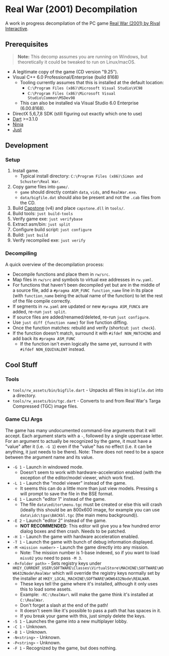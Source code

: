# Real War (2001) Decompilation
A work in progress decompilation of the PC game [Real War (2001) by Rival Interactive](https://en.wikipedia.org/wiki/Real_War_(video_game)).

## Prerequisites
> **Note:** This decomp assumes you are running on Windows, but theoretically it could be tweaked to run on Linux/macOS.

- A legitimate copy of the game (CD version "9.25").
- Visual C++ 6.0 Professional/Enterprise (build 8168)
    - Tooling currently assumes that this is installed at the default location:
        - `C:\Program Files (x86)\Microsoft Visual Studio\VC98`
        - `C:\Program Files (x86)\Microsoft Visual Studio\Common\MSDev98`
    - This can also be installed via Visual Studio 6.0 Enterprise (6.00.8168).
- DirectX 5,6,7,8 SDK (still figuring out exactly which one to use)
- [Dart](https://dart.dev/) >=3.1.0
- [Ninja](https://ninja-build.org/)
- [Just](https://just.systems/)

## Development

### Setup
1. Install game.
    - Typical install directory: `C:\Program Files (x86)\Simon and Schuster\Real War`.
2. Copy game files into `game/`.
    - `game` should directly contain `data`, `vids`, and `RealWar.exe`.
    - `data/bigfile.dat` should also be present and not the `.cab` files from the CD.
3. Build [Capstone](https://www.capstone-engine.org/) (v4) and place `capstone.dll` in `tools/`.
4. Build tools: `just build-tools`
5. Verify game exe: `just verifybase`
6. Extract asm/bin: `just split`
7. Configure build script: `just configure`
8. Build: `just build`
9. Verify recompiled exe: `just verify`

### Decompiling
A quick overview of the decompilation process:

- Decompile functions and place them in `rw/src`.
- Map files in `rw/src` and symbols to virtual exe addresses in `rw.yaml`.
- For functions that haven't been decompiled yet but are in the middle of a source file, add a `#pragma ASM_FUNC function_name` line in its place (with `function_name` being the actual name of the function) to let the rest of the file compile correctly.
- If segments in `rw.yaml` are updated or new `#pragma ASM_FUNC`s are added, re-run `just split`.
- If source files are added/renamed/deleted, re-run `just configure`.
- Use `just diff {function name}` for live function diffing.
- Once the function matches: rebuild and verify (shortcut: `just check`).
- If the function doesn't match, surround it with `#ifdef NON_MATCHING` and add back its `#pragma ASM_FUNC`
    - If the function isn't even logically the same yet, surround it with `#ifdef NON_EQUIVALENT` instead.

## Cool Stuff

### Tools
- `tools/rw_assets/bin/bigfile.dart` - Unpacks all files in `bigfile.dat` into a directory. 
- `tools/rw_assets/bin/tgc.dart` - Converts to and from Real War's Targa Compressed (TGC) image files. 

### Game CLI Args
The game has many undocumented command-line arguments that it will accept. Each argument starts with a `-`, followed by a single uppercase letter. For an argument to actually be recognized by the game, it must have a "value" after it (i.e. `-G 1`) even if the "value" has no effect (i.e. it can be anything, it just needs to be there). Note: There does not need to be a space between the argument name and its value.
- `-G 1` - Launch in windowed mode.
    - Doesn't seem to work with hardware-acceleration enabled (with the exception of the editor/model viewer, which work fine).
- `-L 1` - Launch the "model viewer" instead of the game.
    - It seems this can do a little more than just view models. Pressing <kdb>s</kdb> will prompt to save the file in the BSE format.
- `-E 1` - Launch "editor 1" instead of the game.
    - The file `data\editor\menu.tgc` must be created or else this will crash (ideally this should be an 800x600 image, for example you can use `data\idc\tgas\BACKbl.tgc` (the main menu background)).
- `-E 2` - Launch "editor 2" instead of the game.
    - **NOT RECOMMENDED**: This editor will give you a few hundred error dialog boxes and then crash. Needs to be patched.
- `-H 1` - Launch the game with hardware acceleration enabled.
- `-T 1` - Launch the game with bunch of debug information displayed.
- `-M <mission number>` - Launch the game directly into any mission.
    - Note: The mission number is 1-base indexed, so if you want to load `miss02` you need to pass `-M 3`.
- `-R<folder path>` - Sets registry keys under `HKEY_CURRENT_USER\SOFTWARE\Classes\VirtualStore\MACHINE\SOFTWARE\WOW6432Node\RealWar` which will override the registry keys normally set by the installer at `HKEY_LOCAL_MACHINE\SOFTWARE\WOW6432Node\REALWAR`.
    - These keys tell the game where it's installed, although it only uses this to load some assets.
    - Example: `-RC:\RealWar\` will make the game think it's installed at `C:\RealWar`.
    - Don't forget a slash at the end of the path!
    - It doesn't seem like it's possible to pass a path that has spaces in it.
    - If you break your game with this, just simply delete the keys.
- `-S 1` - Launches the game into a new multiplayer lobby.
- `-C 1` - Unknown.
- `-B 1` - Unknown.
- `-N<string>` - Unknown.
- `-P<string>` - Unknown.
- `-F 1` - Recognized by the game, but does nothing.